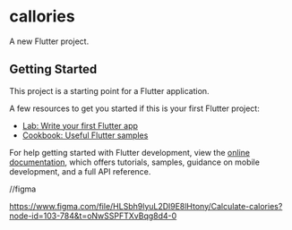 # callories

A new Flutter project.

## Getting Started

This project is a starting point for a Flutter application.

A few resources to get you started if this is your first Flutter project:

- [Lab: Write your first Flutter app](https://docs.flutter.dev/get-started/codelab)
- [Cookbook: Useful Flutter samples](https://docs.flutter.dev/cookbook)

For help getting started with Flutter development, view the
[online documentation](https://docs.flutter.dev/), which offers tutorials,
samples, guidance on mobile development, and a full API reference.

//figma

https://www.figma.com/file/HLSbh9lyuL2Dl9E8lHtony/Calculate-calories?node-id=103-784&t=oNwSSPFTXvBqg8d4-0
